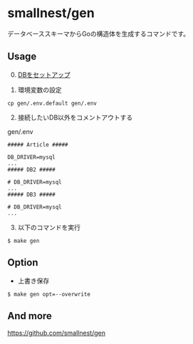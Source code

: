 # smallnest/gen

データベーススキーマからGoの構造体を生成するコマンドです。

## Usage

0. [DBをセットアップ](../go/README.md)

1. 環境変数の設定
```
cp gen/.env.default gen/.env
```

2. 接続したいDB以外をコメントアウトする

gen/.env
```
##### Article #####

DB_DRIVER=mysql
...
##### DB2 #####

# DB_DRIVER=mysql
...
##### DB3 #####

# DB_DRIVER=mysql
...
```

3. 以下のコマンドを実行
```
$ make gen
```

## Option

- 上書き保存

```
$ make gen opt=--overwrite
```

## And more
https://github.com/smallnest/gen
